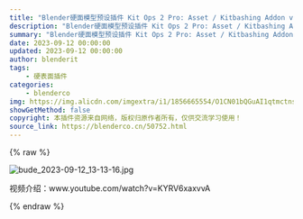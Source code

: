 ```yaml
---
title: "Blender硬面模型预设插件 Kit Ops 2 Pro: Asset / Kitbashing Addon v2.25.13 – Ryan Edition"
description: "Blender硬面模型预设插件 Kit Ops 2 Pro: Asset / Kitbashing Addon v2.25.13 – Ryan Edition"
summary: "Blender硬面模型预设插件 Kit Ops 2 Pro: Asset / Kitbashing Addon v2.25.13 – Ryan Edition"
date: 2023-09-12 00:00:00
updated: 2023-09-12 00:00:00
author: blenderit
tags: 
    - 硬表面插件
categories:
    - blenderco
img: https://img.alicdn.com/imgextra/i1/1856665554/O1CN01bQGuAI1qtmctnsPFv_!!1856665554.jpg
showGetMethod: false
copyright: 本插件资源来自网络，版权归原作者所有，仅供交流学习使用！
source_link: https://blenderco.cn/50752.html
---
```


{% raw %}
<p><img class="aligncenter" src="https://img.alicdn.com/imgextra/i1/1856665554/O1CN01bQGuAI1qtmctnsPFv_!!1856665554.jpg" alt="bude_2023-09-12_13-13-16.jpg"></p><p>视频介绍：www.youtube.com/watch?v=KYRV6xaxvvA</p>
<div style="display: none">blenderco</div>
{% endraw %}
